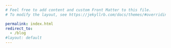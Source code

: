 ```yaml
---
# Feel free to add content and custom Front Matter to this file.
# To modify the layout, see https://jekyllrb.com/docs/themes/#overriding-theme-defaults

permalink: index.html
redirect_to:
  - /blog
#layout: default
---
```

